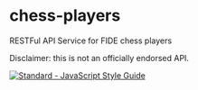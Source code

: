 # chess-players
RESTFul API Service for FIDE chess players

Disclaimer: this is not an officially endorsed API.

[![Standard - JavaScript Style Guide](https://cdn.rawgit.com/feross/standard/master/badge.svg)](https://github.com/feross/standard)
